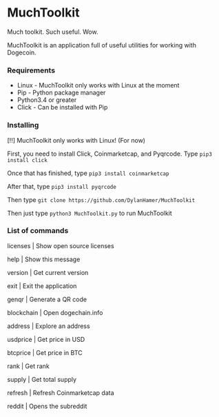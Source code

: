 # MuchToolkit
Much toolkit. Such useful. Wow.

MuchToolkit is an application full of useful utilities for working with Dogecoin.

### Requirements
- Linux - MuchToolkit only works with Linux at the moment
- Pip - Python package manager
- Python3.4 or greater
- Click - Can be installed with Pip

### Installing
[!!] MuchToolkit only works with Linux! (For now)

First, you need to install Click, Coinmarketcap, and Pyqrcode.
Type `pip3 install click`

Once that has finished, type `pip3 install coinmarketcap`

After that, type `pip3 install pyqrcode`

Then type `git clone https://github.com/DylanHamer/MuchToolkit`

Then just type `python3 MuchToolkit.py` to run MuchToolkit

### List of commands
licenses          | Show open source licenses

help              | Show this message

version           | Get current version

exit              | Exit the application

genqr             | Generate a QR code

blockchain        | Open dogechain.info

address           | Explore an address

usdprice          | Get price in USD

btcprice          | Get price in BTC

rank              | Get rank

supply            | Get total supply

refresh           | Refresh Coinmarketcap data

reddit            | Opens the subreddit
